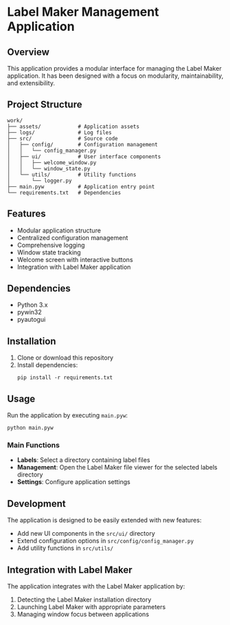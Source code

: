 # Label Maker Management Application

## Overview
This application provides a modular interface for managing the Label Maker application. It has been designed with a focus on modularity, maintainability, and extensibility.

## Project Structure
```
work/
├── assets/            # Application assets
├── logs/              # Log files
├── src/               # Source code
│   ├── config/        # Configuration management
│   │   └── config_manager.py
│   ├── ui/            # User interface components
│   │   ├── welcome_window.py
│   │   └── window_state.py
│   └── utils/         # Utility functions
│       └── logger.py
├── main.pyw           # Application entry point
└── requirements.txt   # Dependencies
```

## Features
- Modular application structure
- Centralized configuration management
- Comprehensive logging
- Window state tracking
- Welcome screen with interactive buttons
- Integration with Label Maker application

## Dependencies
- Python 3.x
- pywin32
- pyautogui

## Installation
1. Clone or download this repository
2. Install dependencies:
   ```
   pip install -r requirements.txt
   ```

## Usage
Run the application by executing `main.pyw`:
```
python main.pyw
```

### Main Functions
- **Labels**: Select a directory containing label files
- **Management**: Open the Label Maker file viewer for the selected labels directory
- **Settings**: Configure application settings

## Development
The application is designed to be easily extended with new features:
- Add new UI components in the `src/ui/` directory
- Extend configuration options in `src/config/config_manager.py`
- Add utility functions in `src/utils/`

## Integration with Label Maker
The application integrates with the Label Maker application by:
1. Detecting the Label Maker installation directory
2. Launching Label Maker with appropriate parameters
3. Managing window focus between applications
